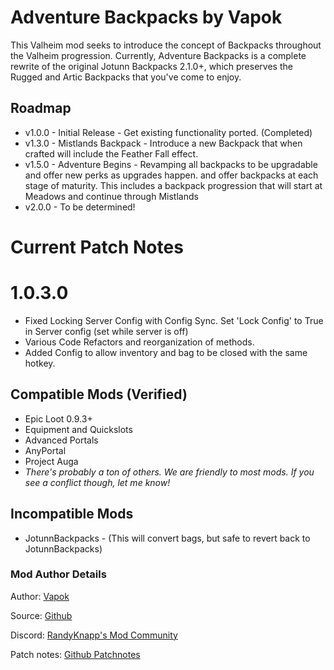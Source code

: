 # Adventure Backpacks by Vapok

This Valheim mod seeks to introduce the concept of Backpacks throughout the Valheim progression. Currently, 
Adventure Backpacks is a complete rewrite of the original Jotunn Backpacks 2.1.0+, which preserves the Rugged and Artic Backpacks
that you've come to enjoy.

## Roadmap
* v1.0.0 - Initial Release - Get existing functionality ported. (Completed)
* v1.3.0 - Mistlands Backpack - Introduce a new Backpack that when crafted will include the Feather Fall effect.
* v1.5.0 - Adventure Begins - Revamping all backpacks to be upgradable and offer new perks as upgrades happen. and offer backpacks at each 
stage of maturity. This includes a backpack progression that will start at Meadows and continue through Mistlands
* v2.0.0 - To be determined!

# Current Patch Notes
# 1.0.3.0
* Fixed Locking Server Config with Config Sync.  Set 'Lock Config' to True in Server config (set while server is off)
* Various Code Refactors and reorganization of methods.
* Added Config to allow inventory and bag to be closed with the same hotkey.

## Compatible Mods (Verified)
* Epic Loot 0.9.3+
* Equipment and Quickslots
* Advanced Portals
* AnyPortal
* Project Auga
* _There's probably a ton of others. We are friendly to most mods. If you see a conflict though, let me know!_

## Incompatible Mods
* JotunnBackpacks - (This will convert bags, but safe to revert back to JotunnBackpacks)

### Mod Author Details

Author: [Vapok](https://github.com/Vapok)

Source: [Github](https://github.com/Vapok/AdventureBackpacks)

Discord: [RandyKnapp's Mod Community](https://discord.gg/randyknappmods)

Patch notes: [Github Patchnotes](https://github.com/Vapok/AdventureBackpacks/blob/main/PATCHNOTES.md)


